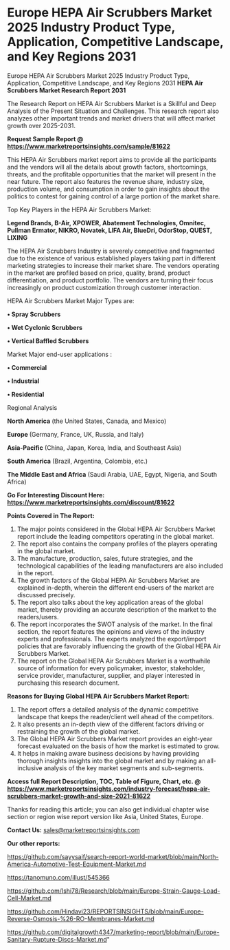 # Europe HEPA Air Scrubbers Market 2025 Industry Product Type, Application, Competitive Landscape, and Key Regions 2031
Europe HEPA Air Scrubbers Market 2025 Industry Product Type, Application, Competitive Landscape, and Key Regions 2031
<strong>HEPA Air Scrubbers Market Research Report 2031</strong>

The Research Report on HEPA Air Scrubbers Market is a Skillful and Deep Analysis of the Present Situation and Challenges. This research report also analyzes other important trends and market drivers that will affect market growth over 2025-2031.

<strong>Request Sample Report @ <a href=https://www.marketreportsinsights.com/sample/81622>https://www.marketreportsinsights.com/sample/81622</a></strong>

This HEPA Air Scrubbers market report aims to provide all the participants and the vendors will all the details about growth factors, shortcomings, threats, and the profitable opportunities that the market will present in the near future. The report also features the revenue share, industry size, production volume, and consumption in order to gain insights about the politics to contest for gaining control of a large portion of the market share.

Top Key Players in the HEPA Air Scrubbers Market:

<strong>Legend Brands, B-Air, XPOWER, Abatement Technologies, Omnitec, Pullman Ermator, NIKRO, Novatek, LIFA Air, BlueDri, OdorStop, QUEST, LIXING</strong>

The HEPA Air Scrubbers Industry is severely competitive and fragmented due to the existence of various established players taking part in different marketing strategies to increase their market share. The vendors operating in the market are profiled based on price, quality, brand, product differentiation, and product portfolio. The vendors are turning their focus increasingly on product customization through customer interaction.

HEPA Air Scrubbers Market Major Types are:

<strong>• Spray Scrubbers

• Wet Cyclonic Scrubbers

• Vertical Baffled Scrubbers</strong>

Market Major end-user applications :

<strong>• Commercial

• Industrial

• Residential</strong>

Regional Analysis

</u><strong><b>North America</b></strong> (the United States, Canada, and Mexico)

<strong><b>Europe </b></strong>(Germany, France, UK, Russia, and Italy)

<strong><b>Asia-Pacific</b></strong> (China, Japan, Korea, India, and Southeast Asia)

<strong><b>South America</b></strong> (Brazil, Argentina, Colombia, etc.)

<strong><b>The Middle East and Africa</b></strong> (Saudi Arabia, UAE, Egypt, Nigeria, and South Africa)

<strong>Go For Interesting Discount Here: <a href=https://www.marketreportsinsights.com/discount/81622>https://www.marketreportsinsights.com/discount/81622</a></strong>

<strong>Points Covered in The Report:</strong>
<ol>
  <li>The major points considered in the Global HEPA Air Scrubbers Market report include the leading competitors operating in the global market.</li>
  <li>The report also contains the company profiles of the players operating in the global market.</li>
  <li>The manufacture, production, sales, future strategies, and the technological capabilities of the leading manufacturers are also included in the report.</li>
  <li>The growth factors of the Global HEPA Air Scrubbers Market are explained in-depth, wherein the different end-users of the market are discussed precisely.</li>
  <li>The report also talks about the key application areas of the global market, thereby providing an accurate description of the market to the readers/users.</li>
  <li>The report incorporates the SWOT analysis of the market. In the final section, the report features the opinions and views of the industry experts and professionals. The experts analyzed the export/import policies that are favorably influencing the growth of the Global HEPA Air Scrubbers Market.</li>
  <li>The report on the Global HEPA Air Scrubbers Market is a worthwhile source of information for every policymaker, investor, stakeholder, service provider, manufacturer, supplier, and player interested in purchasing this research document.</li>
</ol>
<strong>Reasons for Buying Global HEPA Air Scrubbers Market Report:</strong>

<ol>
  <li>The report offers a detailed analysis of the dynamic competitive landscape that keeps the reader/client well ahead of the competitors.</li>
  <li>It also presents an in-depth view of the different factors driving or restraining the growth of the global market.</li>
  <li>The Global HEPA Air Scrubbers Market report provides an eight-year forecast evaluated on the basis of how the market is estimated to grow.</li>
  <li>It helps in making aware business decisions by having providing thorough insights insights into the global market and by making an all-inclusive analysis of the key market segments and sub-segments.</li>
</ol>
<strong>Access full Report Description, TOC, Table of Figure, Chart, etc. @ <a href=https://www.marketreportsinsights.com/industry-forecast/hepa-air-scrubbers-market-growth-and-size-2021-81622>https://www.marketreportsinsights.com/industry-forecast/hepa-air-scrubbers-market-growth-and-size-2021-81622</a></strong>


Thanks for reading this article; you can also get individual chapter wise section or region wise report version like Asia, United States, Europe.

<strong>Contact Us:</strong>
sales@marketreportsinsights.com

<strong>Our other reports:</strong>

<a href=https://github.com/sayysaif/search-report-world-market/blob/main/North-America-Automotive-Test-Equipment-Market.md>https://github.com/sayysaif/search-report-world-market/blob/main/North-America-Automotive-Test-Equipment-Market.md</a>

<a href=https://tanomuno.com/illust/545366>https://tanomuno.com/illust/545366</a>

<a href=https://github.com/Ishi78/Research/blob/main/Europe-Strain-Gauge-Load-Cell-Market.md>https://github.com/Ishi78/Research/blob/main/Europe-Strain-Gauge-Load-Cell-Market.md</a>

<a href=https://github.com/Hindavi23/REPORTSINSIGHTS/blob/main/Europe-Reverse-Osmosis-%26-RO-Membranes-Market.md>https://github.com/Hindavi23/REPORTSINSIGHTS/blob/main/Europe-Reverse-Osmosis-%26-RO-Membranes-Market.md</a>

<a href=https://github.com/digitalgrowth4347/marketing-report/blob/main/Europe-Sanitary-Rupture-Discs-Market.md>https://github.com/digitalgrowth4347/marketing-report/blob/main/Europe-Sanitary-Rupture-Discs-Market.md</a>"
